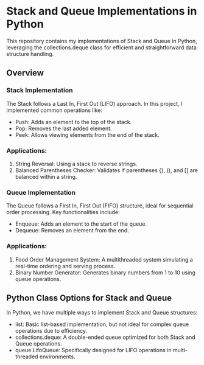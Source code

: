 # Stack and Queue Implementations in Python
This repository contains my implementations of Stack and Queue in Python, leveraging the collections.deque class for efficient and straightforward data structure handling.
## Overview
### Stack Implementation
The Stack follows a Last In, First Out (LIFO) approach. In this project, I implemented common operations like:

  - Push: Adds an element to the top of the stack.
  - Pop: Removes the last added element.
  - Peek: Allows viewing elements from the end of the stack.

### Applications:

1. String Reversal: Using a stack to reverse strings.
2. Balanced Parentheses Checker: Validates if parentheses {}, (), and [] are balanced within a string.

### Queue Implementation
The Queue follows a First In, First Out (FIFO) structure, ideal for sequential order processing. Key functionalities include:
 - Enqueue: Adds an element to the start of the queue.
 - Dequeue: Removes an element from the end.
### Applications:

1. Food Order Management System: A multithreaded system simulating a real-time ordering and serving process.
2. Binary Number Generator: Generates binary numbers from 1 to 10 using queue operations.

## Python Class Options for Stack and Queue
In Python, we have multiple ways to implement Stack and Queue structures:
 - list: Basic list-based implementation, but not ideal for complex queue operations due to efficiency.
 - collections.deque: A double-ended queue optimized for both Stack and Queue operations.
 - queue.LifoQueue: Specifically designed for LIFO operations in multi-threaded environments.
